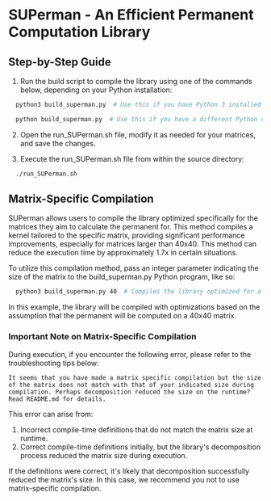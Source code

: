 # SUPerman - An Efficient Permanent Computation Library

## Step-by-Step Guide

1. Run the build script to compile the library using one of the commands below, depending on your Python installation:

```bash 
  python3 build_superman.py  # Use this if you have Python 3 installed
```

```bash
  python build_superman.py  # Use this if you have a different Python version installed
```

2. Open the run_SUPerman.sh file, modify it as needed for your matrices, and save the changes.

3. Execute the run_SUPerman.sh file from within the source directory:
```bash
  ./run_SUPerman.sh
```

## Matrix-Specific Compilation

SUPerman allows users to compile the library optimized specifically for the matrices they aim to calculate the permanent for. This method compiles a kernel tailored to the specific matrix, providing significant performance improvements, especially for matrices larger than 40x40. This method can reduce the execution time by approximately 1.7x in certain situations.

To utilize this compilation method, pass an integer parameter indicating the size of the matrix to the build_superman.py Python program, like so:

```bash 
  python3 build_superman.py 40  # Compiles the library optimized for a 40x40 matrix
```

In this example, the library will be compiled with optimizations based on the assumption that the permanent will be computed on a 40x40 matrix.

### Important Note on Matrix-Specific Compilation

During execution, if you encounter the following error, please refer to the troubleshooting tips below:

```error
It seems that you have made a matrix specific compilation but the size of the matrix does not match with that of your indicated size during compilation. Perhaps decomposition reduced the size on the runtime? Read README.md for details.
```

This error can arise from:

1. Incorrect compile-time definitions that do not match the matrix size at runtime.
2. Correct compile-time definitions initially, but the library's decomposition process reduced the matrix size during execution.

If the definitions were correct, it's likely that decomposition successfully reduced the matrix's size. In this case, we recommend you not to use matrix-specific compilation.
